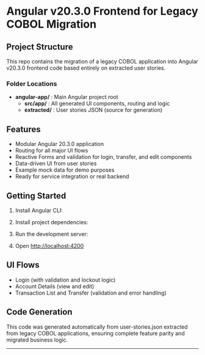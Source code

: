 # Angular v20.3.0 Frontend for Legacy COBOL Migration

## Project Structure
This repo contains the migration of a legacy COBOL application into Angular v20.3.0 frontend code based entirely on extracted user stories.

### Folder Locations
- **angular-app/**  : Main Angular project root
  - **src/app/**   : All generated UI components, routing and logic
  - **extracted/** : User stories JSON (source for generation)

## Features
- Modular Angular 20.3.0 application
- Routing for all major UI flows
- Reactive Forms and validation for login, transfer, and edit components
- Data-driven UI from user stories
- Example mock data for demo purposes
- Ready for service integration or real backend

## Getting Started
1. Install Angular CLI:
   
2. Install project dependencies:
   
3. Run the development server:
   
4. Open [http://localhost:4200](http://localhost:4200)

## UI Flows
- Login (with validation and lockout logic)
- Account Details (view and edit)
- Transaction List and Transfer (validation and error handling)

## Code Generation
This code was generated automatically from user-stories.json extracted from legacy COBOL applications, ensuring complete feature parity and migrated business logic.

---
